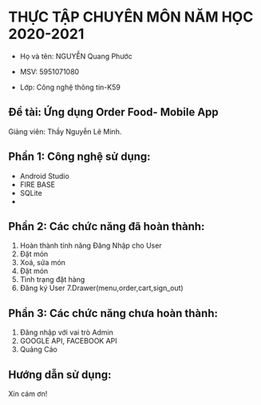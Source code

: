 # THỰC TẬP CHUYÊN MÔN NĂM HỌC 2020-2021
* Họ và tên: NGUYỄN Quang Phước
* MSV: 5951071080

* Lớp: Công nghệ thông tin-K59


## Đề tài: Ứng dụng Order Food- Mobile App
Giảng viên: Thầy Nguyễn Lê Minh. 

## Phần 1: Công nghệ sử dụng:
 * Android Studio
 * FIRE BASE
 * SQLite
 *
## Phần 2: Các chức năng đã hoàn thành:
1. Hoàn thành tính năng Đăng Nhập cho User
2. Đặt món
3. Xoá, sửa món
4. Đặt món
5. Tình trạng đặt hàng
6. Đăng ký User
7.Drawer(menu,order,cart,sign_out)


## Phần 3: Các chức năng chưa hoàn thành:
1. Đăng nhập với vai trò Admin
2. GOOGLE API, FACEBOOK API
3. Quảng Cáo

## Hướng dẫn sử dụng:


Xin cám ơn!
